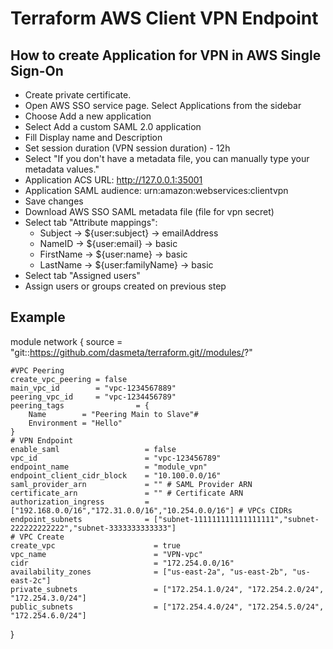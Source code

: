 # Terraform AWS Client VPN Endpoint 

## How to create Application for VPN in AWS Single Sign-On
- Create private certificate.
- Open AWS SSO service page. Select Applications from the sidebar
- Choose Add a new application
- Select Add a custom SAML 2.0 application
- Fill Display name and Description
- Set session duration (VPN session duration) - 12h
- Select "If you don't have a metadata file, you can manually type your metadata values."
- Application ACS URL: http://127.0.0.1:35001
- Application SAML audience: urn:amazon:webservices:clientvpn
- Save changes
- Download AWS SSO SAML metadata file (file for vpn secret)
- Select tab "Attribute mappings":
    - Subject -> ${user:subject} -> emailAddress
    - NameID -> ${user:email} -> basic
    - FirstName -> ${user:name} -> basic
    - LastName -> ${user:familyName} -> basic
- Select tab "Assigned users"
- Assign users or groups created on previous step

## Example

module network {
    source      = "git::https://github.com/dasmeta/terraform.git//modules/?"
    
    #VPC Peering
    create_vpc_peering = false
    main_vpc_id        = "vpc-1234567889"
    peering_vpc_id     = "vpc-1234456789"
    peering_tags                = {
        Name        = "Peering Main to Slave"#
        Environment = "Hello"
    }
    # VPN Endpoint
    enable_saml                   = false
    vpc_id                        = "vpc-123456789"
    endpoint_name                 = "module_vpn"
    endpoint_client_cidr_block    = "10.100.0.0/16"
    saml_provider_arn             = "" # SAML Provider ARN
    certificate_arn               = "" # Certificate ARN
    authorization_ingress         = ["192.168.0.0/16","172.31.0.0/16","10.254.0.0/16"] # VPCs CIDRs
    endpoint_subnets              = ["subnet-111111111111111111","subnet-222222222222","subnet-3333333333333"]
    # VPC Create
    create_vpc                      = true
    vpc_name                        = "VPN-vpc"
    cidr                            = "172.254.0.0/16"
    availability_zones              = ["us-east-2a", "us-east-2b", "us-east-2c"]
    private_subnets                 = ["172.254.1.0/24", "172.254.2.0/24", "172.254.3.0/24"]
    public_subnets                  = ["172.254.4.0/24", "172.254.5.0/24", "172.254.6.0/24"]


}